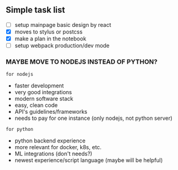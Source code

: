 
## Simple task list

- [ ] setup mainpage basic design by react
- [x] moves to stylus or postcss
- [x] make a plan in the notebook
- [ ] setup webpack production/dev mode

### MAYBE MOVE TO NODEJS INSTEAD OF PYTHON?

`for nodejs`

- faster development
- very good integrations
- modern software stack
- easy, clean code
- API's guidelines/frameworks
- needs to pay for one instance (only nodejs, not python server)

`for python`

- python backend experience
- more relevant for docker, k8s, etc.
- ML integrations (don't needs?)
- newest experience/script language (maybe will be helpful)
